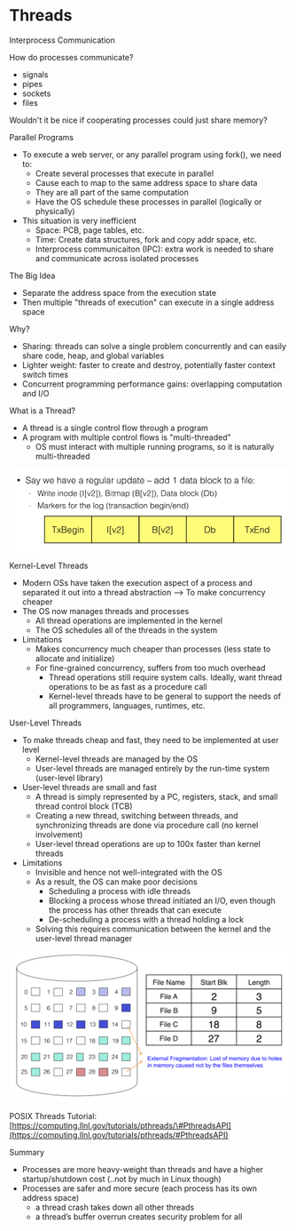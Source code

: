 # Threads

Interprocess Communication

How do processes communicate?

* signals
* pipes
* sockets
* files

Wouldn't it be nice if cooperating processes could just share memory?

Parallel Programs

* To execute a web server, or any parallel program using fork\(\), we need to:
  * Create several processes that execute in parallel
  * Cause each to map to the same address space to share data
  * They are all part of the same computation
  * Have the OS schedule these processes in parallel \(logically or physically\)
* This situation is very inefficient
  * Space: PCB, page tables, etc.
  * Time: Create data structures, fork and copy addr space, etc.
  * Interprocess communicaiton \(IPC\): extra work is needed to share and communicate across isolated processes

The Big Idea

* Separate the address space from the execution state
* Then multiple "threads of execution" can execute in a single address space

Why?

* Sharing: threads can solve a single problem concurrently and can easily share code, heap, and global variables
* Lighter weight: faster to create and destroy, potentially faster context switch times
* Concurrent programming performance gains: overlapping computation and I/O

What is a Thread?

* A thread is a single control flow through a program
* A program with multiple control flows is "multi-threaded"
  * OS must interact with multiple running programs, so it is naturally multi-threaded

![Multi-Threaded Process Address Space](.gitbook/assets/image%20%2849%29.png)

Kernel-Level Threads

* Modern OSs have taken the execution aspect of a process and separated it out into a thread abstraction --&gt; To make concurrency cheaper
* The OS now manages threads and processes
  * All thread operations are implemented in the kernel
  * The OS schedules all of the threads in the system
* Limitations
  * Makes concurrency much cheaper than processes \(less state to allocate and initialize\)
  * For fine-grained concurrency, suffers from too much overhead
    * Thread operations still require system calls. Ideally, want thread operations to be as fast as a procedure call
    * Kernel-level threads have to be general to support the needs of all programmers, languages, runtimes, etc.

User-Level Threads

* To make threads cheap and fast, they need to be implemented at user level
  * Kernel-level threads are managed by the OS
  * User-level threads are managed entirely by the run-time system \(user-level library\)
* User-level threads are small and fast
  * A thread is simply represented by a PC, registers, stack, and small thread control block \(TCB\)
  * Creating a new thread, switching between threads, and synchronizing threads are done via procedure call \(no kernel involvement\)
  * User-level thread operations are up to 100x faster than kernel threads
* Limitations
  * Invisible and hence not well-integrated with the OS
  * As a result, the OS can make poor decisions
    * Scheduling a process with idle threads 
    * Blocking a process whose thread initiated an I/O, even though the process has other threads that can execute
    * De-scheduling a process with a thread holding a lock
  * Solving this requires communication between the kernel and the user-level thread manager

![](.gitbook/assets/image%20%2812%29.png)

POSIX Threads Tutorial: [https://computing.llnl.gov/tutorials/pthreads/\#PthreadsAPI](https://computing.llnl.gov/tutorials/pthreads/#PthreadsAPI)

Summary

* Processes are more heavy-weight than threads and have a higher startup/shutdown cost  \(..not by much in Linux though\)
* Processes are safer and more secure \(each process has its own address space\)
  * a thread crash takes down all other threads
  * a thread’s buffer overrun creates security problem for all 

